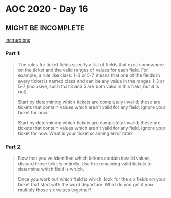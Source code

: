 # AOC 2020 - Day 16

## MIGHT BE INCOMPLETE

[instructions](https://adventofcode.com/2020/day/16)

### Part 1

> The rules for ticket fields specify a list of fields that exist somewhere on the ticket and the valid ranges of values for each field. For example, a rule like class: 1-3 or 5-7 means that one of the fields in every ticket is named class and can be any value in the ranges 1-3 or 5-7 (inclusive, such that 3 and 5 are both valid in this field, but 4 is not).
>
> Start by determining which tickets are completely invalid; these are tickets that contain values which aren't valid for any field. Ignore your ticket for now.
> 
> Start by determining which tickets are completely invalid; these are tickets that contain values which aren't valid for any field. Ignore your ticket for now. What is your ticket scanning error rate?

### Part 2

> Now that you've identified which tickets contain invalid values, discard those tickets entirely. Use the remaining valid tickets to determine which field is which.
> 
> Once you work out which field is which, look for the six fields on your ticket that start with the word departure. What do you get if you multiply those six values together?
